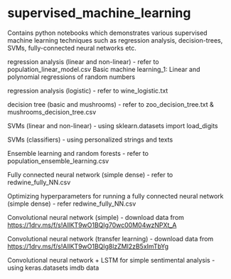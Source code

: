 # supervised_machine_learning
Contains python notebooks which demonstrates various supervised machine learning techniques such as regression analysis, decision-trees, 
SVMs, fully-connected neural networks etc.

regression analysis (linear and non-linear) - refer to population_linear_model.csv
Basic machine learning_1: Linear and polynomial regressions of random numbers

regression analysis (logistic) - refer to wine_logistic.txt

decision tree (basic and mushrooms) - refer to zoo_decision_tree.txt & mushrooms_decision_tree.csv

SVMs (linear and non-linear) - using sklearn.datasets import load_digits

SVMs (classifiers) - using personalized strings and texts

Ensemble learning and random forests - refer to population_ensemble_learning.csv

Fully connected neural network (simple dense) - refer to redwine_fully_NN.csv

Optimizing hyperparameters for running a fully connected neural network (simple dense) - refer redwine_fully_NN.csv

Convolutional neural network (simple) - download data from https://1drv.ms/f/s!AllKT9wO1BQlg70wc00M04wzNPXt_A

Convolutional neural network (transfer learning) - download data from https://1drv.ms/f/s!AllKT9wO1BQlg8lzZMl2zB5xImTbYg

Convolutional neural network + LSTM for simple sentimental analysis - using keras.datasets imdb data
